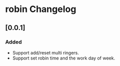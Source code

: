 <!-- Keep a Changelog guide -> https://keepachangelog.com -->

# robin Changelog

## [0.0.1]

### Added

- Support add/reset multi ringers.
- Support set robin time and the work day of week.
